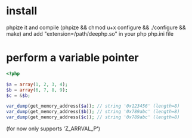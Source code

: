 install
=======
phpize it and compile (phpize && chmod u+x configure && ./configure && make) and add "extension=/path/deephp.so" in your php php.ini file

perform a variable pointer
==========================
```php
<?php

$a = array(1, 2, 3, 4);
$b = array(6, 7, 8, 9);
$c = &$b;

var_dump(get_memory_address($a)); // string '0x123456' (length=8)
var_dump(get_memory_address($b)); // string '0x789abc' (length=8)
var_dump(get_memory_address($c)); // string '0x789abc' (length=8)
```
(for now only supports 'Z_ARRVAL_P')
